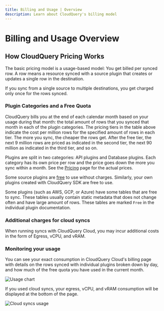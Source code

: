 ```yaml
---
title: Billing and Usage | Overview
description: Learn about CloudQuery's billing model
---
```


# Billing and Usage Overview

## How CloudQuery Pricing Works

The basic pricing model is a usage-based model: You get billed per synced row. A row means a resource synced with a source plugin that creates or updates a single row in the destination.

If you sync from a single source to multiple destinations, you get charged only once for the rows synced.

### Plugin Categories and a Free Quota

CloudQuery bills you at the end of each calendar month based on your usage during that month: the total amount of rows that you synced that month in each of the plugin categories. The pricing tiers in the table above indicate the cost per million rows for the specified amount of rows in each tier. The more you sync, the cheaper the rows get. After the free tier, the next 9 million rows are priced as indicated in the second tier, the next 90 million as indicated in the third tier, and so on.

Plugins are split in two categories: API plugins and Database plugins. Each category has its own price per row and the price goes down the more you sync within a month. See the [Pricing](https://www.cloudquery.io/pricing) page for the actual prices.

Some source plugins are [free](https://hub.cloudquery.io/plugins/source?tiers=free) to use without charges. Similarly, your own plugins created with CloudQuery SDK are free to use.

Some plugins (such as AWS, GCP, or Azure) have some tables that are free to sync. These tables usually contain static metadata that does not change often and have large amount of rows. These tables are marked `Free` in the individual plugin documentation.

### Additional charges for cloud syncs

When running syncs with CloudQuery Cloud, you may incur additional costs in the form of Egress, vCPU, and vRAM.

### Monitoring your usage

You can see your exact consumption in CloudQuery Cloud's billing page with details on the rows synced with individual plugins broken down by day, and how much of the free quota you have used in the current month.

![Usage chart](/images/docs/billing-and-usage/usage-chart.png)

If you used cloud syncs, your egress, vCPU, and vRAM consumption will be displayed at the bottom of the page.

![Cloud syncs usage](/images/docs/billing-and-usage/cloud-syncs.png)
